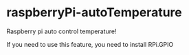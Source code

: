# raspberryPi-autoTemperature
Raspberry pi auto control temperature!

If you need to use this feature, you need to install RPi.GPIO
